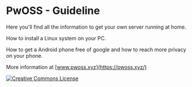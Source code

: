 # PwOSS - Guideline

Here you'll find all the information to get your own server running at home. 

How to install a Linux system on your PC.  

How to get a Android phone free of google and how to reach more privacy on your phone.

More information at [www.pwoss.xyz](https://pwoss.xyz/)

<a href="http://creativecommons.org/licenses/by-sa/4.0/" rel="license"><img style="border-width: 0;" src="https://pwoss.xyz/wp-content/uploads/2018/07/licensebutton.png" alt="Creative Commons License" /></a>
